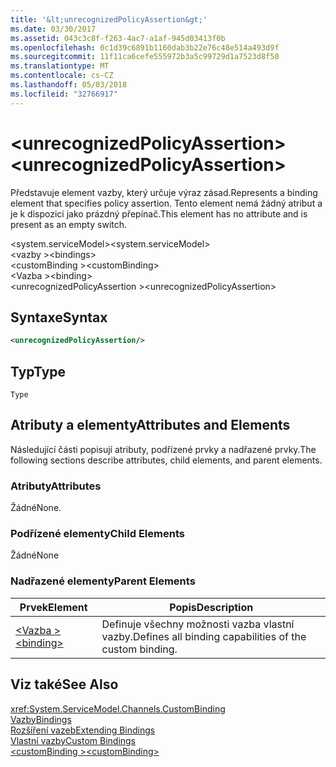 ```yaml
---
title: '&lt;unrecognizedPolicyAssertion&gt;'
ms.date: 03/30/2017
ms.assetid: 043c3c8f-f263-4ac7-a1af-945d03413f0b
ms.openlocfilehash: 0c1d39c6891b1160dab3b22e76c48e514a493d9f
ms.sourcegitcommit: 11f11ca6cefe555972b3a5c99729d1a7523d8f50
ms.translationtype: MT
ms.contentlocale: cs-CZ
ms.lasthandoff: 05/03/2018
ms.locfileid: "32766917"
---
```

# <a name="ltunrecognizedpolicyassertiongt"></a><span data-ttu-id="31020-102">&lt;unrecognizedPolicyAssertion&gt;</span><span class="sxs-lookup"><span data-stu-id="31020-102">&lt;unrecognizedPolicyAssertion&gt;</span></span>
<span data-ttu-id="31020-103">Představuje element vazby, který určuje výraz zásad.</span><span class="sxs-lookup"><span data-stu-id="31020-103">Represents a binding element that specifies policy assertion.</span></span> <span data-ttu-id="31020-104">Tento element nemá žádný atribut a je k dispozici jako prázdný přepínač.</span><span class="sxs-lookup"><span data-stu-id="31020-104">This element has no attribute and is present as an empty switch.</span></span>  
  
 <span data-ttu-id="31020-105">\<system.serviceModel></span><span class="sxs-lookup"><span data-stu-id="31020-105">\<system.serviceModel></span></span>  
<span data-ttu-id="31020-106">\<vazby ></span><span class="sxs-lookup"><span data-stu-id="31020-106">\<bindings></span></span>  
<span data-ttu-id="31020-107">\<customBinding ></span><span class="sxs-lookup"><span data-stu-id="31020-107">\<customBinding></span></span>  
<span data-ttu-id="31020-108">\<Vazba ></span><span class="sxs-lookup"><span data-stu-id="31020-108">\<binding></span></span>  
<span data-ttu-id="31020-109">\<unrecognizedPolicyAssertion ></span><span class="sxs-lookup"><span data-stu-id="31020-109">\<unrecognizedPolicyAssertion></span></span>  
  
## <a name="syntax"></a><span data-ttu-id="31020-110">Syntaxe</span><span class="sxs-lookup"><span data-stu-id="31020-110">Syntax</span></span>  
  
```xml  
<unrecognizedPolicyAssertion/>  
```  
  
## <a name="type"></a><span data-ttu-id="31020-111">Typ</span><span class="sxs-lookup"><span data-stu-id="31020-111">Type</span></span>  
 `Type`  
  
## <a name="attributes-and-elements"></a><span data-ttu-id="31020-112">Atributy a elementy</span><span class="sxs-lookup"><span data-stu-id="31020-112">Attributes and Elements</span></span>  
 <span data-ttu-id="31020-113">Následující části popisují atributy, podřízené prvky a nadřazené prvky.</span><span class="sxs-lookup"><span data-stu-id="31020-113">The following sections describe attributes, child elements, and parent elements.</span></span>  
  
### <a name="attributes"></a><span data-ttu-id="31020-114">Atributy</span><span class="sxs-lookup"><span data-stu-id="31020-114">Attributes</span></span>  
 <span data-ttu-id="31020-115">Žádné</span><span class="sxs-lookup"><span data-stu-id="31020-115">None.</span></span>  
  
### <a name="child-elements"></a><span data-ttu-id="31020-116">Podřízené elementy</span><span class="sxs-lookup"><span data-stu-id="31020-116">Child Elements</span></span>  
 <span data-ttu-id="31020-117">Žádné</span><span class="sxs-lookup"><span data-stu-id="31020-117">None</span></span>  
  
### <a name="parent-elements"></a><span data-ttu-id="31020-118">Nadřazené elementy</span><span class="sxs-lookup"><span data-stu-id="31020-118">Parent Elements</span></span>  
  
|<span data-ttu-id="31020-119">Prvek</span><span class="sxs-lookup"><span data-stu-id="31020-119">Element</span></span>|<span data-ttu-id="31020-120">Popis</span><span class="sxs-lookup"><span data-stu-id="31020-120">Description</span></span>|  
|-------------|-----------------|  
|[<span data-ttu-id="31020-121">\<Vazba ></span><span class="sxs-lookup"><span data-stu-id="31020-121">\<binding></span></span>](../../../../../docs/framework/misc/binding.md)|<span data-ttu-id="31020-122">Definuje všechny možnosti vazba vlastní vazby.</span><span class="sxs-lookup"><span data-stu-id="31020-122">Defines all binding capabilities of the custom binding.</span></span>|  
  
## <a name="see-also"></a><span data-ttu-id="31020-123">Viz také</span><span class="sxs-lookup"><span data-stu-id="31020-123">See Also</span></span>  
 <xref:System.ServiceModel.Channels.CustomBinding>  
 [<span data-ttu-id="31020-124">Vazby</span><span class="sxs-lookup"><span data-stu-id="31020-124">Bindings</span></span>](../../../../../docs/framework/wcf/bindings.md)  
 [<span data-ttu-id="31020-125">Rozšíření vazeb</span><span class="sxs-lookup"><span data-stu-id="31020-125">Extending Bindings</span></span>](../../../../../docs/framework/wcf/extending/extending-bindings.md)  
 [<span data-ttu-id="31020-126">Vlastní vazby</span><span class="sxs-lookup"><span data-stu-id="31020-126">Custom Bindings</span></span>](../../../../../docs/framework/wcf/extending/custom-bindings.md)  
 [<span data-ttu-id="31020-127">\<customBinding ></span><span class="sxs-lookup"><span data-stu-id="31020-127">\<customBinding></span></span>](../../../../../docs/framework/configure-apps/file-schema/wcf/custombinding.md)
